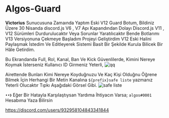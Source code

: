 # Algos-Guard
**Victorius** Sunucusuna Zamaında Yaptım Eski V12 Guard Botum, Bildiniz Üzere 30 Nisanda discord.js V6 , V7 Apı Kapandından Dolayı Discord.js V11 , V12 Sürümleri Durdurulucaktır Veya Sorunlar Yaratılıcaktır Bende Botlarımı V13 Versiyonuna Çekmeye Başladım Projeyi Geliştirdim V12 Eski Halini Paylaşmak İstedim
Ve Editleyerek Sistemi Basit Bir Şekilde Kurula Bilicek Bir Hâle Getirdim.



Bu Ekrandanda Full, Rol, Kanal, Ban Ve Kick Güvenlilerde, Kimini Nereye Koymak İsterseniz Kullanıcı ID Girmeniz Yeterli,
![qq](https://user-images.githubusercontent.com/74543289/155155132-23186c34-ebc5-4a2f-bc61-3e656bb1e52f.PNG)

Airettende Bunları Kimi Nereye Koyduğnuzu Ve Kaç Kişi Olduğnu Öğrene Bilmek İçin Herhangi Bir Metin Kanalına `${prefix}safe liste` yazmanız Yeterli Olucaktır Tıpkı Aşağıdaki Görsel Gibi.
![safe liste](https://user-images.githubusercontent.com/74543289/155155053-79b06374-3480-4413-b5a5-91ae2a598feb.PNG)



`••》` Eğer Bir Hatayla Karşılaştıysan Yardıma İhtiyacın Varsa;
`algos#0001` Hesabıma Yaza Bilirsin

 https://discord.com/users/932958104843341844
 



